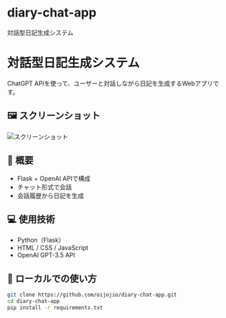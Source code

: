 # diary-chat-app
対話型日記生成システム

# 対話型日記生成システム

ChatGPT APIを使って、ユーザーと対話しながら日記を生成するWebアプリです。

## 🖼 スクリーンショット

![スクリーンショット](screenshot.png)

## 🔧 概要

- Flask + OpenAI APIで構成
- チャット形式で会話
- 会話履歴から日記を生成

## 💻 使用技術

- Python（Flask）
- HTML / CSS / JavaScript
- OpenAI GPT-3.5 API

## 🌱 ローカルでの使い方

```bash
git clone https://github.com/oijojio/diary-chat-app.git
cd diary-chat-app
pip install -r requirements.txt

